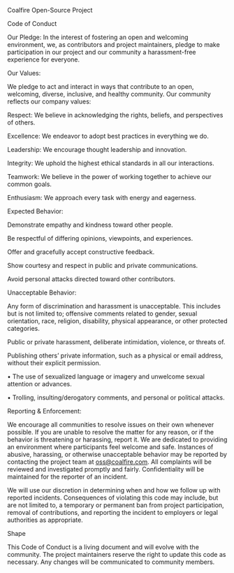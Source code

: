 Coalfire Open-Source Project 

Code of Conduct 

 

Our Pledge: 
In the interest of fostering an open and welcoming environment, we, as contributors and project maintainers, pledge to make participation in our project and our community a harassment-free experience for everyone. 

 

Our Values:  

We pledge to act and interact in ways that contribute to an open, welcoming, diverse, inclusive, and healthy community. Our community reflects our company values: 

Respect: We believe in acknowledging the rights, beliefs, and perspectives of others. 

Excellence: We endeavor to adopt best practices in everything we do. 

Leadership: We encourage thought leadership and innovation. 

Integrity: We uphold the highest ethical standards in all our interactions. 

Teamwork: We believe in the power of working together to achieve our common goals. 

Enthusiasm: We approach every task with energy and eagerness. 

 

Expected Behavior: 

Demonstrate empathy and kindness toward other people. 

Be respectful of differing opinions, viewpoints, and experiences. 

Offer and gracefully accept constructive feedback. 

Show courtesy and respect in public and private communications. 

Avoid personal attacks directed toward other contributors. 

 

Unacceptable Behavior: 

Any form of discrimination and harassment is unacceptable. This includes but is not 
limited to; offensive comments related to gender, sexual orientation, race, religion, disability, physical appearance, or other protected categories. 

Public or private harassment, deliberate intimidation, violence, or threats of. 

Publishing others’ private information, such as a physical or email address, without their explicit permission. 

•	The use of sexualized language or imagery and unwelcome sexual attention or advances. 

•	Trolling, insulting/derogatory comments, and personal or political attacks. 

 

Reporting & Enforcement: 

We encourage all communities to resolve issues on their own whenever possible. If you are unable to resolve the matter for any reason, or if the behavior is threatening or harassing, report it. We are dedicated to providing an environment where participants feel welcome and safe. Instances of abusive, harassing, or otherwise unacceptable behavior may be reported by contacting the project team at oss@coalfire.com. All complaints will be reviewed and investigated promptly and fairly. Confidentiality will be maintained for the reporter of an incident. 

 

We will use our discretion in determining when and how we follow up with reported incidents.  Consequences of violating this code may include, but are not limited to, a temporary or permanent ban from project participation, removal of contributions, and reporting the incident to employers or legal authorities as appropriate.  

Shape 

This Code of Conduct is a living document and will evolve with the community. The project maintainers reserve the right to update this code as necessary. Any changes will be communicated to community members. 

 